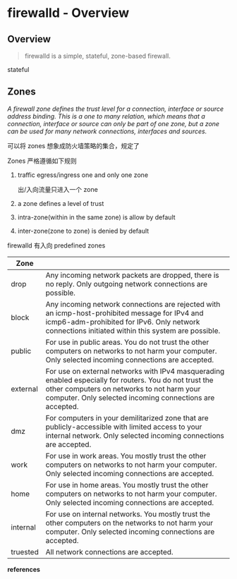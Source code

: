 # firewalld - Overview

## Overview

> firewalld is a simple, stateful, zone-based firewall.

stateful

## Zones

*A firewall zone defines the trust level for a connection, interface or  source address binding. This is a one to many relation, which means that a connection, interface or source can only be part of one zone, but a  zone can be used for many network connections, interfaces and sources.*

可以将 zones 想象成防火墙策略的集合，规定了

Zones 严格遵循如下规则

1. traffic egress/ingress one and only one zone

   出/入向流量只进入一个 zone

2. a zone defines a level of trust
3. intra-zone(within in the same zone) is allow by default
4. inter-zone(zone to zone) is denied by default

firewalld 有入向 predefined zones

| Zone     |                                                              |
| -------- | ------------------------------------------------------------ |
| drop     | Any incoming network packets are dropped, there is no reply. Only outgoing network connections are possible. |
| block    | Any incoming network connections are rejected with an  icmp-host-prohibited message for IPv4 and icmp6-adm-prohibited for IPv6. Only network connections initiated within this system are possible. |
| public   | For use in public areas. You do not trust the other computers on  networks to not harm your computer. Only selected incoming connections  are accepted. |
| external | For use on external networks with IPv4 masquerading enabled  especially for routers. You do not trust the other computers on networks to not harm your computer. Only selected incoming connections are  accepted. |
| dmz      | For computers in your demilitarized zone that are publicly-accessible with limited access to your internal network. Only selected incoming  connections are accepted. |
| work     | For use in work areas. You mostly trust the other computers on  networks to not harm your computer. Only selected incoming connections  are accepted. |
| home     | For use in home areas. You mostly trust the other computers on  networks to not harm your computer. Only selected incoming connections  are accepted. |
| internal | For use on internal networks. You mostly trust the other computers on the networks to not harm your computer. Only selected incoming  connections are accepted. |
| truested | All network connections are accepted.                        |

**references**

[^1]:https://firewalld.org/documentation/concepts.html	